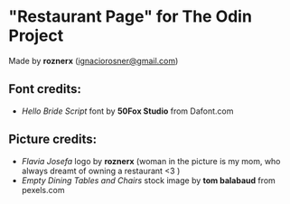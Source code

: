 # "Restaurant Page" for The Odin Project

Made by **roznerx** (ignaciorosner@gmail.com)

## Font credits:

- *Hello Bride Script* font by **50Fox Studio** from Dafont.com

## Picture credits:

- *Flavia Josefa* logo by **roznerx** (woman in the picture is my mom, who always dreamt of owning a restaurant <3 )
- *Empty Dining Tables and Chairs* stock image by **tom balabaud** from pexels.com
